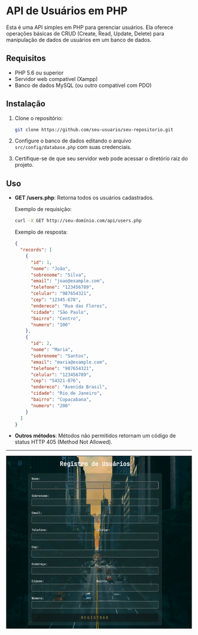 # API de Usuários em PHP

Esta é uma API simples em PHP para gerenciar usuários. Ela oferece operações básicas de CRUD (Create, Read, Update, Delete) para manipulação de dados de usuários em um banco de dados.

## Requisitos

- PHP 5.6 ou superior
- Servidor web compatível (Xampp)
- Banco de dados MySQL (ou outro compatível com PDO)

## Instalação

1. Clone o repositório:

   ```bash
   git clone https://github.com/seu-usuario/seu-repositorio.git
   ```

2. Configure o banco de dados editando o arquivo `src/config/database.php` com suas credenciais.

3. Certifique-se de que seu servidor web pode acessar o diretório raiz do projeto.

## Uso

- **GET /users.php**: Retorna todos os usuários cadastrados.

  Exemplo de requisição:

  ```bash
  curl -X GET http://seu-domínio.com/api/users.php
  ```

  Exemplo de resposta:

  ```json
  {
    "records": [
      {
        "id": 1,
        "nome": "João",
        "sobrenome": "Silva",
        "email": "joao@example.com",
        "telefone": "123456789",
        "celular": "987654321",
        "cep": "12345-678",
        "endereco": "Rua das Flores",
        "cidade": "São Paulo",
        "bairro": "Centro",
        "numero": "100"
      },
      {
        "id": 2,
        "nome": "Maria",
        "sobrenome": "Santos",
        "email": "maria@example.com",
        "telefone": "987654321",
        "celular": "123456789",
        "cep": "54321-876",
        "endereco": "Avenida Brasil",
        "cidade": "Rio de Janeiro",
        "bairro": "Copacabana",
        "numero": "200"
      }
    ]
  }
  ```

- **Outros métodos**: Métodos não permitidos retornam um código de status HTTP 405 (Method Not Allowed).
---
![Crud](public/images/Final.png)
